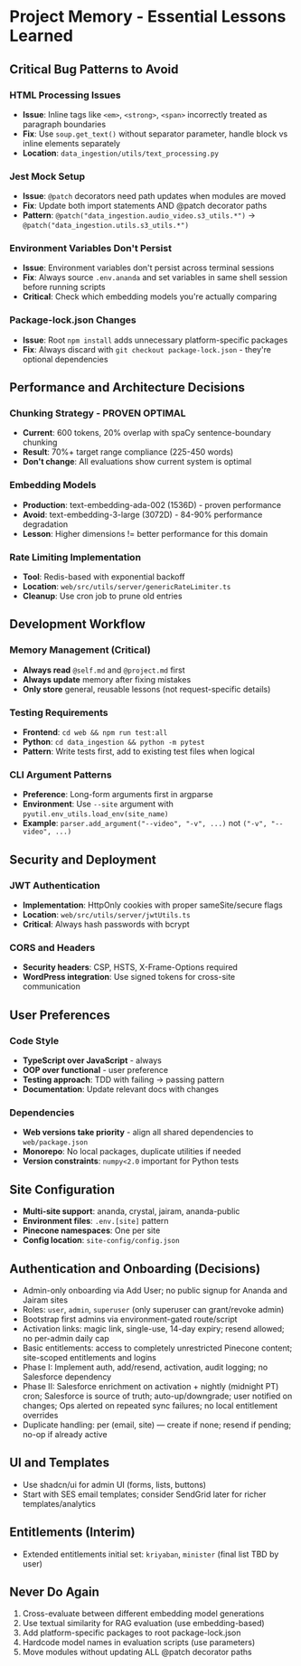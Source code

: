 # Project Memory - Essential Lessons Learned

## Critical Bug Patterns to Avoid

### HTML Processing Issues

- **Issue**: Inline tags like `<em>`, `<strong>`, `<span>` incorrectly treated as paragraph boundaries
- **Fix**: Use `soup.get_text()` without separator parameter, handle block vs inline elements separately
- **Location**: `data_ingestion/utils/text_processing.py`

### Jest Mock Setup

- **Issue**: `@patch` decorators need path updates when modules are moved
- **Fix**: Update both import statements AND @patch decorator paths
- **Pattern**: `@patch("data_ingestion.audio_video.s3_utils.*")` → `@patch("data_ingestion.utils.s3_utils.*")`

### Environment Variables Don't Persist

- **Issue**: Environment variables don't persist across terminal sessions
- **Fix**: Always source `.env.ananda` and set variables in same shell session before running scripts
- **Critical**: Check which embedding models you're actually comparing

### Package-lock.json Changes

- **Issue**: Root `npm install` adds unnecessary platform-specific packages
- **Fix**: Always discard with `git checkout package-lock.json` - they're optional dependencies

## Performance and Architecture Decisions

### Chunking Strategy - PROVEN OPTIMAL

- **Current**: 600 tokens, 20% overlap with spaCy sentence-boundary chunking
- **Result**: 70%+ target range compliance (225-450 words)
- **Don't change**: All evaluations show current system is optimal

### Embedding Models

- **Production**: text-embedding-ada-002 (1536D) - proven performance
- **Avoid**: text-embedding-3-large (3072D) - 84-90% performance degradation
- **Lesson**: Higher dimensions != better performance for this domain

### Rate Limiting Implementation

- **Tool**: Redis-based with exponential backoff
- **Location**: `web/src/utils/server/genericRateLimiter.ts`
- **Cleanup**: Use cron job to prune old entries

## Development Workflow

### Memory Management (Critical)

- **Always read** `@self.md` and `@project.md` first
- **Always update** memory after fixing mistakes
- **Only store** general, reusable lessons (not request-specific details)

### Testing Requirements

- **Frontend**: `cd web && npm run test:all`
- **Python**: `cd data_ingestion && python -m pytest`
- **Pattern**: Write tests first, add to existing test files when logical

### CLI Argument Patterns

- **Preference**: Long-form arguments first in argparse
- **Environment**: Use `--site` argument with `pyutil.env_utils.load_env(site_name)`
- **Example**: `parser.add_argument("--video", "-v", ...)` not `("-v", "--video", ...)`

## Security and Deployment

### JWT Authentication

- **Implementation**: HttpOnly cookies with proper sameSite/secure flags
- **Location**: `web/src/utils/server/jwtUtils.ts`
- **Critical**: Always hash passwords with bcrypt

### CORS and Headers

- **Security headers**: CSP, HSTS, X-Frame-Options required
- **WordPress integration**: Use signed tokens for cross-site communication

## User Preferences

### Code Style

- **TypeScript over JavaScript** - always
- **OOP over functional** - user preference
- **Testing approach**: TDD with failing → passing pattern
- **Documentation**: Update relevant docs with changes

### Dependencies

- **Web versions take priority** - align all shared dependencies to `web/package.json`
- **Monorepo**: No local packages, duplicate utilities if needed
- **Version constraints**: `numpy<2.0` important for Python tests

## Site Configuration

- **Multi-site support**: ananda, crystal, jairam, ananda-public
- **Environment files**: `.env.[site]` pattern
- **Pinecone namespaces**: One per site
- **Config location**: `site-config/config.json`

## Authentication and Onboarding (Decisions)

- Admin-only onboarding via Add User; no public signup for Ananda and Jairam sites
- Roles: `user`, `admin`, `superuser` (only superuser can grant/revoke admin)
- Bootstrap first admins via environment-gated route/script
- Activation links: magic link, single-use, 14-day expiry; resend allowed; no per-admin daily cap
- Basic entitlements: access to completely unrestricted Pinecone content; site-scoped entitlements and logins
- Phase I: Implement auth, add/resend, activation, audit logging; no Salesforce dependency
- Phase II: Salesforce enrichment on activation + nightly (midnight PT) cron; Salesforce is source of truth;
  auto-up/downgrade; user notified on changes; Ops alerted on repeated sync failures; no local entitlement overrides
- Duplicate handling: per (email, site) — create if none; resend if pending; no-op if already active

## UI and Templates

- Use shadcn/ui for admin UI (forms, lists, buttons)
- Start with SES email templates; consider SendGrid later for richer templates/analytics

## Entitlements (Interim)

- Extended entitlements initial set: `kriyaban`, `minister` (final list TBD by user)

## Never Do Again

1. Cross-evaluate between different embedding model generations
2. Use textual similarity for RAG evaluation (use embedding-based)
3. Add platform-specific packages to root package-lock.json
4. Hardcode model names in evaluation scripts (use parameters)
5. Move modules without updating ALL @patch decorator paths
